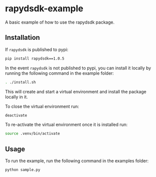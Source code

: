 # rapydsdk-example

A basic example of how to use the rapydsdk package.

## Installation

If `rapydsdk` is published to pypi:

```sh
pip install rapydsdk==1.0.5
```

In the event `rapydsdk` is not published to pypi, you can install it locally by running the following command in the example folder:

```sh
. ./install.sh
```

This will create and start a virtual environment and install the package locally in it.

To close the virtual environment run:

```sh
deactivate
```

To re-activate the virtual environment once it is installed run:

```sh
source .venv/bin/activate
```

## Usage

To run the example, run the following command in the examples folder:

```sh
python sample.py
```
